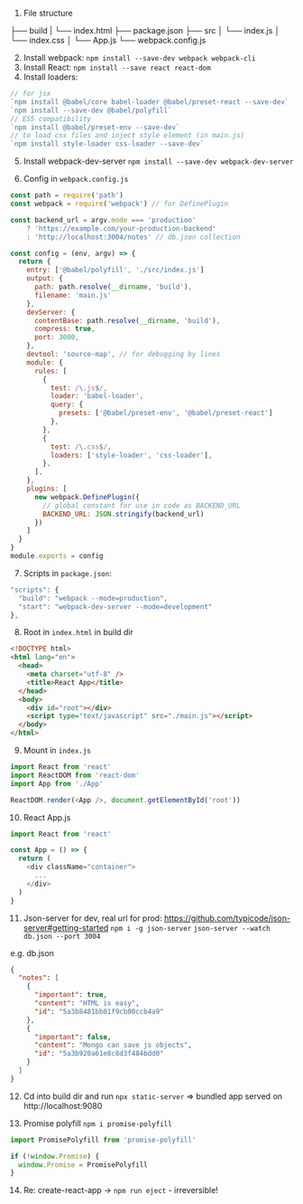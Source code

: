 1. File structure

├── build
|   └── index.html
├── package.json
├── src
│   └── index.js
│   └── index.css
│   └── App.js
└── webpack.config.js

2. Install webpack: `npm install --save-dev webpack webpack-cli`
3. Install React: `npm install --save react react-dom`
4. Install loaders:

```javascript
// for jsx
`npm install @babel/core babel-loader @babel/preset-react --save-dev`
`npm install --save-dev @babel/polyfill`
// ES5 compatibility
`npm install @babel/preset-env --save-dev`
// to load css files and inject style element (in main.js)
`npm install style-loader css-loader --save-dev`
```

5. Install webpack-dev-server
`npm install --save-dev webpack-dev-server`

6. Config in `webpack.config.js`

```javascript
const path = require('path')
const webpack = require('webpack') // for DefinePlugin

const backend_url = argv.mode === 'production'
    ? 'https://example.com/your-production-backend'
    : 'http://localhost:3004/notes' // db.json collection

const config = (env, argv) => {
  return {
    entry: ['@babel/polyfill', './src/index.js']
    output: {
      path: path.resolve(__dirname, 'build'),
      filename: 'main.js'
    },
    devServer: {
      contentBase: path.resolve(__dirname, 'build'),
      compress: true,
      port: 3000,
    },
    devtool: 'source-map', // for debugging by lines
    module: {
      rules: [
        {
          test: /\.js$/,
          loader: 'babel-loader',
          query: {
            presets: ['@babel/preset-env', '@babel/preset-react']
          },
        },
        {
          test: /\.css$/,
          loaders: ['style-loader', 'css-loader'],
        },
      ],
    },
    plugins: [
      new webpack.DefinePlugin({
        // global constant for use in code as BACKEND_URL
        BACKEND_URL: JSON.stringify(backend_url)
      })
    ]
  }
}
module.exports = config
```

7. Scripts in `package.json`:
```javascript
"scripts": {
  "build": "webpack --mode=production",
  "start": "webpack-dev-server --mode=development"
},
```

8. Root in `index.html` in build dir
```html
<!DOCTYPE html>
<html lang="en">
  <head>
    <meta charset="utf-8" />
    <title>React App</title>
  </head>
  <body>
    <div id="root"></div>
    <script type="text/javascript" src="./main.js"></script>
  </body>
</html>
```

9. Mount in `index.js`
```javascript
import React from 'react'
import ReactDOM from 'react-dom'
import App from './App'

ReactDOM.render(<App />, document.getElementById('root'))
```

10. React App.js

```javascript
import React from 'react'

const App = () => {
  return (
    <div className="container">
      ...
    </div>
  )
}
```

11. Json-server for dev, real url for prod:
https://github.com/typicode/json-server#getting-started
`npm i -g json-server`
`json-server --watch db.json --port 3004`

e.g. db.json

```json
{
  "notes": [
    {
      "important": true,
      "content": "HTML is easy",
      "id": "5a3b8481bb01f9cb00ccb4a9"
    },
    {
      "important": false,
      "content": "Mongo can save js objects",
      "id": "5a3b920a61e8c8d3f484bdd0"
    }
  ]
}
```

12. Cd into build dir and run `npx static-server`
=> bundled app served on http://localhost:9080

13. Promise polyfill
`npm i promise-polyfill`

```javascript
import PromisePolyfill from 'promise-polyfill'

if (!window.Promise) {
  window.Promise = PromisePolyfill
}
```

14. Re: create-react-app -> `npm run eject` - irreversible!
